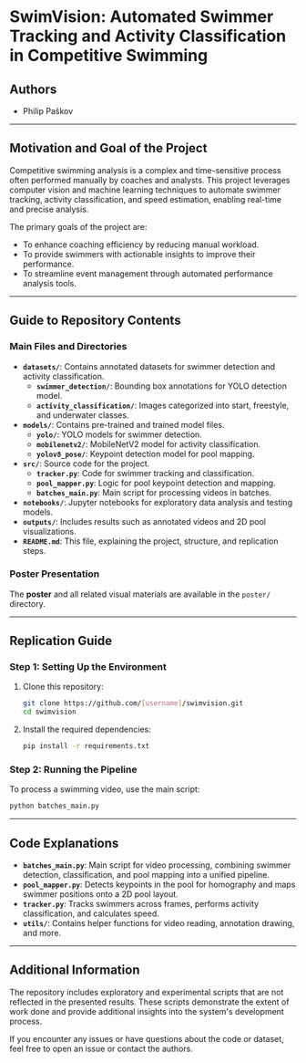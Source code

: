 # **SwimVision: Automated Swimmer Tracking and Activity Classification in Competitive Swimming**

## **Authors**
- Philip Paškov

---

## **Motivation and Goal of the Project**
Competitive swimming analysis is a complex and time-sensitive process often performed manually by coaches and analysts. This project leverages computer vision and machine learning techniques to automate swimmer tracking, activity classification, and speed estimation, enabling real-time and precise analysis.  

The primary goals of the project are:
- To enhance coaching efficiency by reducing manual workload.
- To provide swimmers with actionable insights to improve their performance.
- To streamline event management through automated performance analysis tools.

---

## **Guide to Repository Contents**

### **Main Files and Directories**
- **`datasets/`**: Contains annotated datasets for swimmer detection and activity classification.
  - **`swimmer_detection/`**: Bounding box annotations for YOLO detection model.
  - **`activity_classification/`**: Images categorized into start, freestyle, and underwater classes.
- **`models/`**: Contains pre-trained and trained model files.
  - **`yolo/`**: YOLO models for swimmer detection.
  - **`mobilenetv2/`**: MobileNetV2 model for activity classification.
  - **`yolov8_pose/`**: Keypoint detection model for pool mapping.
- **`src/`**: Source code for the project.
  - **`tracker.py`**: Code for swimmer tracking and classification.
  - **`pool_mapper.py`**: Logic for pool keypoint detection and mapping.
  - **`batches_main.py`**: Main script for processing videos in batches.
- **`notebooks/`**: Jupyter notebooks for exploratory data analysis and testing models.
- **`outputs/`**: Includes results such as annotated videos and 2D pool visualizations.
- **`README.md`**: This file, explaining the project, structure, and replication steps.

### **Poster Presentation**
The **poster** and all related visual materials are available in the `poster/` directory.  

---

## **Replication Guide**

### **Step 1: Setting Up the Environment**
1. Clone this repository:  
   ```bash
   git clone https://github.com/[username]/swimvision.git
   cd swimvision
   ```
2. Install the required dependencies:  
   ```bash
   pip install -r requirements.txt
   ```


### **Step 2: Running the Pipeline**
To process a swimming video, use the main script:  
```bash
python batches_main.py
```

---

## **Code Explanations**

- **`batches_main.py`**: Main script for video processing, combining swimmer detection, classification, and pool mapping into a unified pipeline.  
- **`pool_mapper.py`**: Detects keypoints in the pool for homography and maps swimmer positions onto a 2D pool layout.  
- **`tracker.py`**: Tracks swimmers across frames, performs activity classification, and calculates speed.  
- **`utils/`**: Contains helper functions for video reading, annotation drawing, and more.

---

## **Additional Information**

The repository includes exploratory and experimental scripts that are not reflected in the presented results. These scripts demonstrate the extent of work done and provide additional insights into the system's development process.

If you encounter any issues or have questions about the code or dataset, feel free to open an issue or contact the authors.
